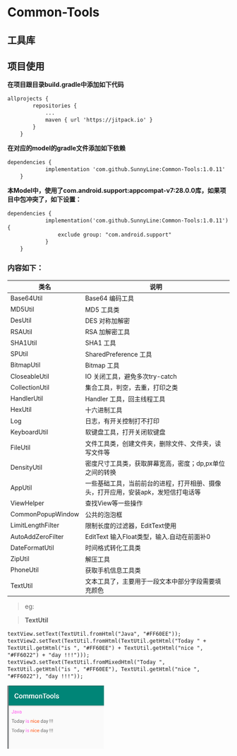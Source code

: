 # Common-Tools
## 工具库
## 项目使用
**在项目跟目录build.gradle中添加如下代码**
```
allprojects {
		repositories {
			...
			maven { url 'https://jitpack.io' }
		}
	}
```
**在对应的model的gradle文件添加如下依赖**
```
dependencies {
	        implementation 'com.github.SunnyLine:Common-Tools:1.0.11'
	}
```
**本Model中，使用了com.android.support:appcompat-v7:28.0.0库，如果项目中包冲突了，如下设置：**
```
dependencies {
	        implementation('com.github.SunnyLine:Common-Tools:1.0.11') {
        		exclude group: "com.android.support"
    		}
	}
```
### 内容如下：
|类名|说明|
|---|----|
|Base64Util|Base64 编码工具|
|MD5Util|MD5 工具类|
|DesUtil|DES 对称加解密|
|RSAUtil|RSA 加解密工具|
|SHA1Util|SHA1 工具|
|SPUtil|SharedPreference 工具|
|BitmapUtil|Bitmap 工具|
|CloseableUtil|IO 关闭工具，避免多次try-catch|
|CollectionUtil|集合工具，判空，去重，打印之类|
|HandlerUtil|Handler 工具，回主线程工具|
|HexUtil|十六进制工具|
|Log|日志，有开关控制打不打印|
|KeyboardUtil|软键盘工具，打开关闭软键盘|
|FileUtil|文件工具类，创建文件夹，删除文件、文件夹，读写文件等|
|DensityUtil|密度尺寸工具类，获取屏幕宽高，密度；dp,px单位之间的转换|
|AppUtil|一些基础工具，当前前台的进程，打开相册、摄像头，打开应用，安装apk，发短信打电话等|
|ViewHelper|查找View等一些操作|
|CommonPopupWindow|公共的泡泡框|
|LimitLengthFilter|限制长度的过滤器，EditText使用|
|AutoAddZeroFilter|EditText 输入Float类型，输入.自动在前面补0|
|DateFormatUtil|时间格式转化工具类|
|ZipUtil|解压工具|
|PhoneUtil|获取手机信息工具类|
|TextUtil|文本工具了，主要用于一段文本中部分字段需要填充颜色|

> eg:

> **TextUtil**
```
textView.setText(TextUtil.fromHtml("Java", "#FF60EE"));
textView2.setText(TextUtil.fromHtml(TextUtil.getHtml("Today " + TextUtil.getHtml("is ", "#FF60EE") + TextUtil.getHtml("nice ", "#FF6022") + "day !!!")));
textView3.setText(TextUtil.fromMixedHtml("Today ", TextUtil.getHtml("is ", "#FF60EE"), TextUtil.getHtml("nice ", "#FF6022"), "day !!!"));
```
![TextUtil 效果](/image/textUtil.png)
